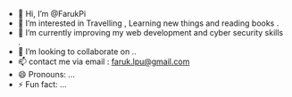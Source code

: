 - 👋 Hi, I’m @FarukPi
- 👀 I’m interested in Travelling , Learning new things and reading books . 
- 🌱 I’m currently improving my web development and cyber security skills .
- 💞️ I’m looking to collaborate on ..
- 📫 contact me via email : faruk.lpu@gmail.com
- 😄 Pronouns: ...
- ⚡ Fun fact: ...

<!---
FarukPi/FarukPi is a ✨ special ✨ repository because its `README.md` (this file) appears on your GitHub profile.
You can click the Preview link to take a look at your changes.
--->

